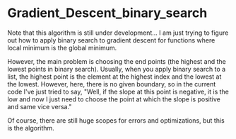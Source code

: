 # Gradient_Descent_binary_search

Note that this algorithm is still under development... I am just trying to figure out how to apply binary search to gradient descent for functions where local minimum is the global minimum. 

However, the main problem is choosing the end points (the highest and the lowest points in binary search). Usually, when you apply binary search to a list, the highest point is the element at the highest index and the lowest at the lowest. However, here, there is no given boundary, so in the current code I've just tried to say, "Well, if the slope at this point is negative, it is the low and now I just need to choose the point at which the slope is positive and same vice versa."

Of course, there are still huge scopes for errors and optimizations, but this is the algorithm.

